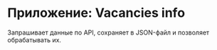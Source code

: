 # Приложение: Vacancies info
Запрашивает данные по API, сохраняет в JSON-файл и позволяет обрабатывать их.